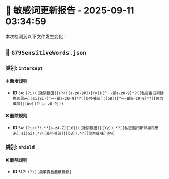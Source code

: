 # 📝 敏感词更新报告 - 2025-09-11 03:34:59

本次检测到以下文件发生变化：

## 📄 `G79SensitiveWords.json`

### 类别: `intercept`

#### ➕ 新增规则
- **ID `54`**: `(?i)([隐阴银因]|(?<![a-z0-9#])[Yy])[^一-龥a-z0-9]*?([私密蜜四斯肆撕司思米]|si|Si)[^一-龥a-z0-9]*?([处卟哺部]|[bB])[^一-龥a-z0-9]*?([位为威味]|[Ww](?![a-z0-9]))`

#### ❌ 删除规则
- **ID `54`**: `(?i)(?!.*?[a-zA-Z]{10})([隐阴银因]|[Yy]).*?([私密蜜四斯肆撕司思米]|si|Si).*?([处卟哺部]|[bB]).*?([位为威味]|Ww)`

### 类别: `shield`

#### ❌ 删除规则
- **ID `517`**: `(?i)[飍朤馫譶麤飝灥鼗]`

